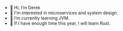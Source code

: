- 👋 Hi, I’m Derek
- 👀 I'm interested in microservices and system design.
- 🤔 I’m currently learning JVM.
- 💪 If I have enough time this year, I will learn Rust.


<!---
emoryH/emoryH is a ✨ special ✨ repository because its `README.md` (this file) appears on your GitHub profile.
You can click the Preview link to take a look at your changes.
--->
